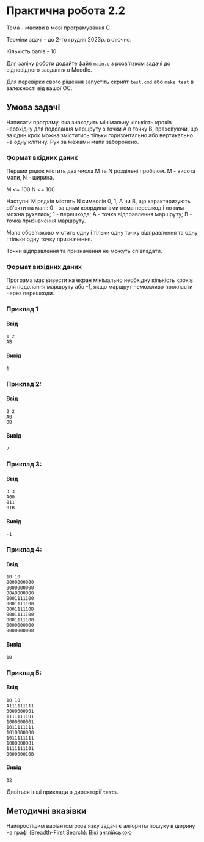 # Практична робота 2.2

Тема - масиви в мові програмування C.

Терміни здачі - до 2-го грудня 2023р. включно.

Кількість балів - 10.

Для заліку роботи додайте файл `main.c` з розв'язком задачі до відповідного завдання в Moodle.

Для перевірки свого рішення запустіть скрипт `test.cmd` або `make test` в залежності від вашої ОС.

## Умова задачі

Написати програму, яка знаходить мінімальну кількість кроків необхідну для подолання маршруту з точки A в точку B, враховуючи, що за один крок можна зміститись тільки горизонтально або вертикально на одну клітину. Рух за межами мапи заборонено.

### Формат вхідних даних

Перший рядок містить два числа M та N розділені пробілом. M - висота мапи, N - ширина.

M <= 100
N <= 100

Наступні M рядків містять N символів 0, 1, A чи B, що характеризують об'єкти на мапі:
0 - за цими координатами нема перешкод і по ним можна рухатись; 
1 - перешкода; 
A - точка відправлення маршруту; 
B - точка призначення маршруту.

Мапа обов'язково містить одну і тільки одну точку відправлення та одну і тільки одну точку призначення.

Точки відправлення та призначення не можуть співпадати.

### Формат вихідних даних

Програма має вивести на екран мінімально необхідну кількість кроків для подолання маршруту або -1, якщо маршрут неможливо прокласти через перешкоди.

### Приклад 1

#### Ввід

```
1 2
AB
```

#### Вивід

```
1
```

### Приклад 2:

#### Ввід

```
2 2
A0
0B
```

#### Вивід

```
2
```

### Приклад 3:

#### Ввід

```
3 3
A00
011
01B
```

#### Вивід

```
-1
```

### Приклад 4:

#### Ввід

```
10 10
0000000000
0000000000
00A0000000
0001111100
0001111100
000111110B
0001111100
0001111100
0000000000
0000000000
```

#### Вивід

```
10
```

### Приклад 5:

#### Ввід

```
10 10
A111111111
0000000001
1111111101
1000000001
1011111111
1010000000
1011111111
1000000001
1111111101
000000010B
```

#### Вивід

```
32
```

Дивіться інші приклади в директорії `tests`.

## Методичні вказівки

Найпростішим варіантом розв'язку задачі є алгоритм пошуку в ширину на графі
(Breadth-First Search): [Вікі англійською](https://en.wikipedia.org/wiki/Breadth-first_search)

